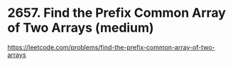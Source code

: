 # 2657. Find the Prefix Common Array of Two Arrays (medium)

https://leetcode.com/problems/find-the-prefix-common-array-of-two-arrays
